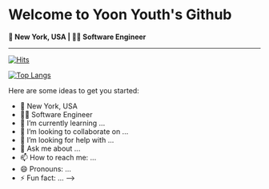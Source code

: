 # Welcome to Yoon Youth's Github

**:statue_of_liberty: New York, USA | :woman_technologist: Software Engineer**

---

[![Hits](https://hits.seeyoufarm.com/api/count/incr/badge.svg?url=https%3A%2F%2Fgithub.com%2Fyoonyouth%2F&count_bg=%2323CDA4&title_bg=%23626262&icon=github.svg&icon_color=%23F7F7F7&title=hits&edge_flat=false)](https://hits.seeyoufarm.com)

[![Top Langs](https://github-readme-stats.vercel.app/api/top-langs/?username=yoonyouth&layout=compact)](https://github.com/yoonyouth)

Here are some ideas to get you started:

- :statue_of_liberty: New York, USA
- :woman_technologist: Software Engineer
- 🌱 I’m currently learning ...
- 👯 I’m looking to collaborate on ...
- 🤔 I’m looking for help with ...
- 💬 Ask me about ...
- 📫 How to reach me: ...
- 😄 Pronouns: ...
- ⚡ Fun fact: ...
-->

